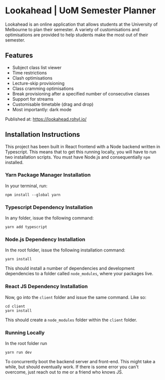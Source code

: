 # Lookahead | UoM Semester Planner

Lookahead is an online application that allows students at the University of Melbourne to plan their
semester. A variety of customisations and optimisations are provided to help students make the most
out of their semester.

## Features

- Subject class list viewer
- Time restrictions
- Clash optimisations
- Lecture-skip provisioning
- Class cramming optimisations
- Break provisioning after a specified number of consecutive classes
- Support for streams
- Customisable timetable (drag and drop)
- Most importantly: dark mode

Published at: https://lookahead.rohyl.io/

## Installation Instructions

This project has been built in React frontend with a Node backend written in Typescript. This means
that to get this running locally, you will have to run two installation scripts. You must have
Node.js and consequentially `npm` installed.

### Yarn Package Manager Installation

In your terminal, run:

```shell
npm install --global yarn
```

### Typescript Dependency Installation

In any folder, issue the following command:

```shell
yarn add typescript
```

### Node.js Dependency Installation

In the root folder, issue the following installation command:

```shell
yarn install
```

This should install a number of dependencies and development dependencies to a folder called
`node_modules`, where your packages live.

### React JS Dependency Installation

Now, go into the `client` folder and issue the same command. Like so:

```shell
cd client
yarn install
```

This should create a `node_modules` folder within the `client` folder.

### Running Locally

In the root folder run

```shell
yarn run dev
```

To concurrently boot the backend server and front-end. This might take a while, but should
eventually work. If there is some error you can't overcome, just reach out to me or a friend who
knows JS.
